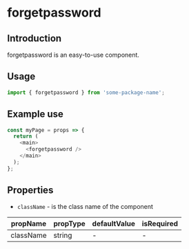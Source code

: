 # forgetpassword

<!-- STORY -->

## Introduction

forgetpassword is an easy-to-use component.

## Usage

```javascript
import { forgetpassword } from 'some-package-name';
```

## Example use

```javascript
const myPage = props => {
  return (
    <main>
      <forgetpassword />
    </main>
  );
};
```

## Properties

- `className` - is the class name of the component

| propName  | propType | defaultValue | isRequired |
| --------- | -------- | ------------ | ---------- |
| className | string   | -            | -          |
